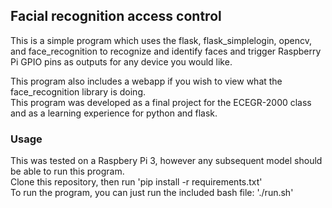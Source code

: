 ## Facial recognition access control  
This is a simple program which uses the flask, flask_simplelogin, opencv, and face_recognition to recognize and identify faces and
trigger Raspberry Pi GPIO pins as outputs for any device you would like.  

This program also includes a webapp if you wish to view what the face_recognition library is doing.  
This program was developed as a final project for the ECEGR-2000 class and as a learning experience for python and flask.

### Usage  
This was tested on a Raspbery Pi 3, however any subsequent model should be able to run this program.  
Clone this repository, then run 'pip install -r requirements.txt'  
To run the program, you can just run the included bash file: './run.sh'
